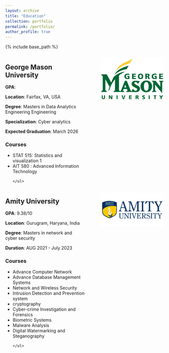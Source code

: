 ```yaml
---
layout: archive
title: "Education"
collection: portfolio
permalink: /portfolio/
author_profile: true
---
```


{% include base_path %}

<div style="display: flex;">
  <div style="flex: 1;">
    <h2>George Mason University</h2>
    <p><b>GPA</b>: </p>
    <p><b>Location</b>: Fairfax, VA, USA</p>
    <p><b>Degree</b>: Masters in Data Analytics Engineering Engineering</p>
    <p><b>Specialization</b>: Cyber analytics</p>
    <p><b>Expected Graduation</b>: March 2026</p>
    <h3>Courses</h3>
    <ul>
        <li>STAT 515: Statistics and visualization 1</li>
        <li>AIT 580 : Advanced Information Technology</li>
        
    </ul>
  </div>
  <div style="flex: 1;">
    <p align="right">
      <img src="../images/gmu.png" alt="Door-key Problem" width="200" />
    </p>
  </div>
</div>


<div style="display: flex;">
  <div style="flex: 1;">
    <h2>Amity University</h2>
    <p><b>GPA</b>: 9.38/10</p>
    <p><b>Location</b>: Gurugram, Haryana, India</p>
    <p><b>Degree</b>: Masters in network and cyber security</p>
    <p><b>Duration</b>: AUG 2021 - July 2023</p>
    <h3>Courses</h3>
    <ul>
        <li> Advance Computer Network</li>
        <li>Advance Database Management Systems</li>
        <li>Network and Wireless Security</li>
        <li>Intrusion Detection and Prevention system</li>
        <li>cryptography</li>
        <li>Cyber-crime Investigation and Forensics</li>
        <li>Biometric Systems</li>
        <li> Malware Analysis</li>
        <li>Digital Watermarking and Steganography</li>
        
    </ul>
  </div>
  <div style="flex: 1;">
    <p align="right">
      <img src="../images/amity1.jpg" alt="Door-key Problem" width="200" />
    </p>
  </div>
</div>
